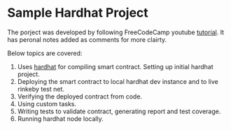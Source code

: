 # Sample Hardhat Project

The porject was developed by following FreeCodeCamp youtube [tutorial](https://www.youtube.com/watch?v=gyMwXuJrbJQ). It has peronal notes added as comments for more clairty.

Below topics are covered: 

1. Uses [hardhat](https://hardhat.org/) for compiling smart contract. Setting up initial hardhat project. 
2. Deploying the smart contract to local hardhat dev instance and to live rinkeby test net.
3. Verifying the deployed contract from code. 
4. Using custom tasks.
5. Writing tests to validate contract, generating report and test coverage. 
6. Running hardhat node locally. 
